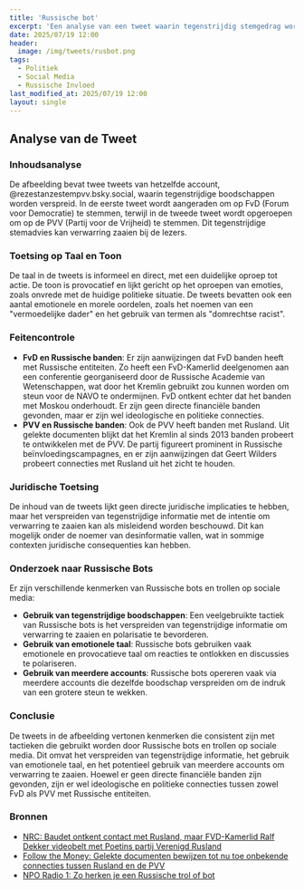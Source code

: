 ```yaml
---
title: 'Russische bot'
excerpt: 'Een analyse van een tweet waarin tegenstrijdig stemgedrag wordt aangemoedigd.'
date: 2025/07/19 12:00
header:
  image: /img/tweets/rusbot.png
tags:
  - Politiek
  - Social Media
  - Russische Invloed
last_modified_at: 2025/07/19 12:00
layout: single
---
```


## Analyse van de Tweet

### Inhoudsanalyse
De afbeelding bevat twee tweets van hetzelfde account, @rezestanzestempvv.bsky.social, waarin tegenstrijdige boodschappen worden verspreid. In de eerste tweet wordt aangeraden om op FvD (Forum voor Democratie) te stemmen, terwijl in de tweede tweet wordt opgeroepen om op de PVV (Partij voor de Vrijheid) te stemmen. Dit tegenstrijdige stemadvies kan verwarring zaaien bij de lezers.

### Toetsing op Taal en Toon
De taal in de tweets is informeel en direct, met een duidelijke oproep tot actie. De toon is provocatief en lijkt gericht op het oproepen van emoties, zoals onvrede met de huidige politieke situatie. De tweets bevatten ook een aantal emotionele en morele oordelen, zoals het noemen van een "vermoedelijke dader" en het gebruik van termen als "domrechtse racist".

### Feitencontrole
- **FvD en Russische banden**: Er zijn aanwijzingen dat FvD banden heeft met Russische entiteiten. Zo heeft een FvD-Kamerlid deelgenomen aan een conferentie georganiseerd door de Russische Academie van Wetenschappen, wat door het Kremlin gebruikt zou kunnen worden om steun voor de NAVO te ondermijnen. FvD ontkent echter dat het banden met Moskou onderhoudt. Er zijn geen directe financiële banden gevonden, maar er zijn wel ideologische en politieke connecties.
- **PVV en Russische banden**: Ook de PVV heeft banden met Rusland. Uit gelekte documenten blijkt dat het Kremlin al sinds 2013 banden probeert te ontwikkelen met de PVV. De partij figureert prominent in Russische beïnvloedingscampagnes, en er zijn aanwijzingen dat Geert Wilders probeert connecties met Rusland uit het zicht te houden.

### Juridische Toetsing
De inhoud van de tweets lijkt geen directe juridische implicaties te hebben, maar het verspreiden van tegenstrijdige informatie met de intentie om verwarring te zaaien kan als misleidend worden beschouwd. Dit kan mogelijk onder de noemer van desinformatie vallen, wat in sommige contexten juridische consequenties kan hebben.

### Onderzoek naar Russische Bots
Er zijn verschillende kenmerken van Russische bots en trollen op sociale media:
- **Gebruik van tegenstrijdige boodschappen**: Een veelgebruikte tactiek van Russische bots is het verspreiden van tegenstrijdige informatie om verwarring te zaaien en polarisatie te bevorderen.
- **Gebruik van emotionele taal**: Russische bots gebruiken vaak emotionele en provocatieve taal om reacties te ontlokken en discussies te polariseren.
- **Gebruik van meerdere accounts**: Russische bots opereren vaak via meerdere accounts die dezelfde boodschap verspreiden om de indruk van een grotere steun te wekken.

### Conclusie
De tweets in de afbeelding vertonen kenmerken die consistent zijn met tactieken die gebruikt worden door Russische bots en trollen op sociale media. Dit omvat het verspreiden van tegenstrijdige informatie, het gebruik van emotionele taal, en het potentieel gebruik van meerdere accounts om verwarring te zaaien. Hoewel er geen directe financiële banden zijn gevonden, zijn er wel ideologische en politieke connecties tussen zowel FvD als PVV met Russische entiteiten.

### Bronnen
* [NRC: Baudet ontkent contact met Rusland, maar FVD-Kamerlid Ralf Dekker videobelt met Poetins partij Verenigd Rusland](https://www.nrc.nl/nieuws/2025/07/16/baudet-ontkent-contact-met-rusland-maar-fvd-kamerlid-ralf-dekker-videobelt-met-poetins-partij-verenigd-rusland-a4900467)
* [Follow the Money: Gelekte documenten bewijzen tot nu toe onbekende connecties tussen Rusland en de PVV](https://www.ftm.nl/artikelen/de-banden-tussen-pvv-en-rusland-zijn-sterker-dan-gedacht)
* [NPO Radio 1: Zo herken je een Russische trol of bot](https://www.nporadio1.nl/onderwerpen/551260-verkiezingen-2023/artikelen/270770-zo-herken-je-een-russische-trol-of-bot)

